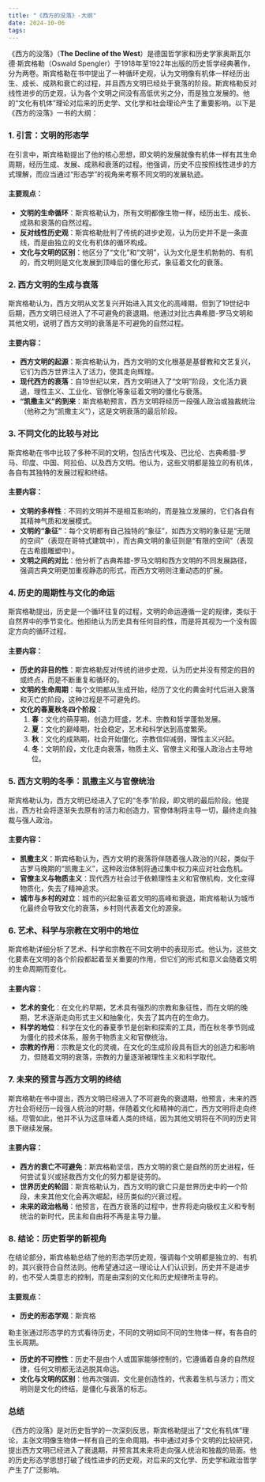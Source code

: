 ```yaml
---
title: "《西方的没落》-大纲"
date: 2024-10-06
tags: 
---
```

《西方的没落》（**The Decline of the West**）是德国哲学家和历史学家奥斯瓦尔德·斯宾格勒（Oswald Spengler）于1918年至1922年出版的历史哲学经典著作，分为两卷。斯宾格勒在书中提出了一种循环史观，认为文明像有机体一样经历出生、成长、成熟和衰亡的过程，并且西方文明已经处于衰落的阶段。斯宾格勒反对线性进步的历史观，认为各个文明之间没有高低优劣之分，而是独立发展的。他的“文化有机体”理论对后来的历史学、文化学和社会理论产生了重要影响。以下是《西方的没落》一书的大纲：

### 1. **引言：文明的形态学**
在引言中，斯宾格勒提出了他的核心思想，即文明的发展就像有机体一样有其生命周期，经历生成、发展、成熟和衰落的过程。他强调，历史不应按照线性进步的方式理解，而应当通过“形态学”的视角来考察不同文明的发展轨迹。

#### 主要观点：
- **文明的生命循环**：斯宾格勒认为，所有文明都像生物一样，经历出生、成长、成熟和衰落的自然过程。
- **反对线性历史观**：斯宾格勒批判了传统的进步史观，认为历史并不是一条直线，而是由独立的文化有机体的循环构成。
- **文化与文明的区别**：他区分了“文化”和“文明”，认为文化是生机勃勃的、有机的，而文明则是文化发展到顶峰后的僵化形式，象征着文化的衰落。

### 2. **西方文明的生成与衰落**
斯宾格勒认为，西方文明从文艺复兴开始进入其文化的高峰期，但到了19世纪中后期，西方文明已经进入了不可避免的衰退期。他通过对比古典希腊-罗马文明和其他文明，说明了西方文明的衰落是不可避免的自然过程。

#### 主要内容：
- **西方文明的起源**：斯宾格勒认为，西方文明的文化根基是基督教和文艺复兴，它们为西方世界注入了活力，使其走向辉煌。
- **现代西方的衰落**：自19世纪以来，西方文明进入了“文明”阶段，文化活力衰退，理性主义、工业化、官僚化等象征着文明的僵化与衰落。
- **“凯撒主义”的到来**：斯宾格勒预言，西方文明将经历一段强人政治或独裁统治（他称之为“凯撒主义”），这是文明衰落的最后阶段。

### 3. **不同文化的比较与对比**
斯宾格勒在书中比较了多种不同的文明，包括古代埃及、巴比伦、古典希腊-罗马、印度、中国、阿拉伯、以及西方文明。他认为，这些文明都是独立的有机体，各自有其独特的发展过程和终结。

#### 主要内容：
- **文明的多样性**：不同的文明并不是相互影响的，而是独立发展的，它们各自有其精神气质和发展模式。
- **文明的“象征”**：每个文明都有自己独特的“象征”，如西方文明的象征是“无限的空间”（表现在哥特式建筑中），而古典文明的象征则是“有限的空间”（表现在古希腊雕塑中）。
- **文明之间的对比**：他分析了古典希腊-罗马文明和西方文明的不同发展路径，强调古典文明更加重视静态的形式，而西方文明则注重动态的扩展。

### 4. **历史的周期性与文化的命运**
斯宾格勒提出，历史是一个循环往复的过程，文明的命运遵循一定的规律，类似于自然界中的季节变化。他拒绝认为历史具有任何目的性，而是将其视为一个没有固定方向的循环过程。

#### 主要内容：
- **历史的非目的性**：斯宾格勒反对传统的进步史观，认为历史并没有预定的目的或终点，而是不断重复和循环的。
- **文明的生命周期**：每个文明都从生成开始，经历了文化的黄金时代后进入衰落和灭亡的阶段，这种过程是不可避免的。
- **文化的春夏秋冬四个阶段**：
  1. **春**：文化的萌芽期，创造力旺盛，艺术、宗教和哲学蓬勃发展。
  2. **夏**：文化的巅峰期，社会稳定，艺术和科学达到高度繁荣。
  3. **秋**：文化的成熟期，社会开始僵化，宗教信仰减弱，理性主义兴起。
  4. **冬**：文明阶段，文化走向衰落，物质主义、官僚主义和强人政治占主导地位。

### 5. **西方文明的冬季：凯撒主义与官僚统治**
斯宾格勒认为，西方文明已经进入了它的“冬季”阶段，即文明的最后阶段。他提出，西方社会将逐渐失去原有的活力和创造力，官僚体制将主导一切，最终走向独裁与强人政治。

#### 主要内容：
- **凯撒主义**：斯宾格勒认为，西方文明的衰落将伴随着强人政治的兴起，类似于古罗马晚期的“凯撒主义”，这种政治体制将通过集中权力来应对社会危机。
- **官僚主义与物质主义**：现代西方社会过于依赖理性主义和官僚机构，文化变得物质化，失去了精神追求。
- **城市与乡村的对立**：城市的兴起象征着文明的高峰和衰退，斯宾格勒认为城市化最终会导致文化的衰落，乡村则代表着文化的源泉。

### 6. **艺术、科学与宗教在文明中的地位**
斯宾格勒详细分析了艺术、科学和宗教在不同文明中的表现形式。他认为，这些文化要素在文明的各个阶段都起着至关重要的作用，但它们的形式和意义会随着文明的生命周期而变化。

#### 主要内容：
- **艺术的变化**：在文化的早期，艺术具有强烈的宗教和象征性，而在文明的晚期，艺术逐渐走向形式主义和抽象化，失去了其内在的生命力。
- **科学的地位**：科学在文化的春夏季节是创新和探索的工具，而在秋冬季节则成为僵化的技术体系，服务于物质主义和官僚统治。
- **宗教的作用**：宗教是文化的灵魂，在文化的生成阶段具有巨大的创造力和影响力，但随着文明的衰落，宗教的力量逐渐被理性主义和科学取代。

### 7. **未来的预言与西方文明的终结**
斯宾格勒在书中提出，西方文明已经进入了不可避免的衰退期，他预言，未来的西方社会将经历一段强人统治的时期，伴随着文化和精神的消亡，西方文明将走向终结。尽管如此，他并不认为这意味着人类的终结，因为其他文明将在不同的历史背景下继续发展。

#### 主要内容：
- **西方的衰亡不可避免**：斯宾格勒坚信，西方文明的衰亡是自然的历史进程，任何尝试复兴或拯救西方文化的努力都是徒劳的。
- **世界历史的轮回**：斯宾格勒认为，西方文明的衰亡只是世界历史中的一个阶段，未来其他文化会再次崛起，经历类似的兴衰过程。
- **未来的政治格局**：他预言，在西方衰落的过程中，世界将走向极权主义和专制统治的新时代，民主和自由将不再是主导力量。

### 8. **结论：历史哲学的新视角**
在结论部分，斯宾格勒总结了他的形态学历史观，强调每个文明都是独立的、有机的，其兴衰符合自然法则。他希望通过这一理论让人们认识到，历史并不是进步的，也不受人类意志的控制，而是由深刻的文化和历史规律所主导的。

#### 主要观点：
- **历史的形态学观**：斯宾格

勒主张通过形态学的方式看待历史，不同的文明如同不同的生物体一样，有各自的生长周期。
- **历史的不可控性**：历史不是由个人或国家能够控制的，它遵循着自身的自然规律，任何文明都无法逃脱其命运。
- **文化与文明的区别**：他再次强调，文化是创造性的，代表着生机与活力；而文明则是文化的终结，是僵化与衰落的标志。

### 总结
《西方的没落》是对历史哲学的一次深刻反思，斯宾格勒提出了“文化有机体”理论，主张文明像生物体一样有自己的生命周期。书中通过对多个文明的比较研究，提出西方文明已经进入了衰退期，并预言其未来将走向强人统治和独裁的局面。他的历史形态学思想打破了线性进步的历史观，对后来的文化学、历史学和政治哲学产生了广泛影响。
